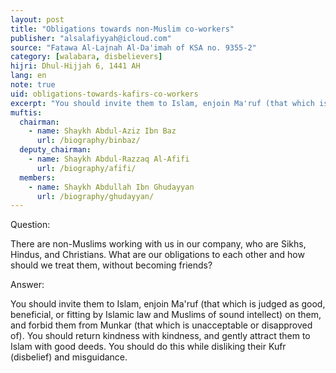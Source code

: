 ```yaml
---
layout: post
title: "Obligations towards non-Muslim co-workers"
publisher: "alsalafiyyah@icloud.com"
source: "Fatawa Al-Lajnah Al-Da'imah of KSA no. 9355-2"
category: [walabara, disbelievers]
hijri: Dhul-Hijjah 6, 1441 AH
lang: en
note: true
uid: obligations-towards-kafirs-co-workers
excerpt: "You should invite them to Islam, enjoin Ma'ruf (that which is judged as good, beneficial, or fitting by Islamic law and Muslims of sound intellect) on them, and forbid them from Munkar (that which is unacceptable or disapproved of)."
muftis:
  chairman: 
    - name: Shaykh Abdul-Aziz Ibn Baz
      url: /biography/binbaz/
  deputy_chairman:
    - name: Shaykh Abdul-Razzaq Al-Afifi
      url: /biography/afifi/
  members: 
    - name: Shaykh Abdullah Ibn Ghudayyan
      url: /biography/ghudayyan/
---
```


Question: 
 
There are non-Muslims working with us in our company, who are Sikhs, Hindus, and Christians. What are our obligations to each other and how should we treat them, without becoming friends?

Answer:

You should invite them to Islam, enjoin Ma'ruf (that which is judged as good, beneficial, or fitting by Islamic law and Muslims of sound intellect) on them, and forbid them from Munkar (that which is unacceptable or disapproved of). You should return kindness with kindness, and gently attract them to Islam with good deeds. You should do this while disliking their Kufr (disbelief) and misguidance.
